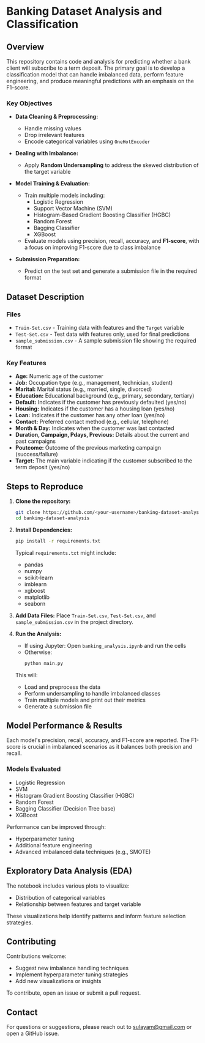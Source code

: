 # Banking Dataset Analysis and Classification

## Overview

This repository contains code and analysis for predicting whether a bank client will subscribe to a term deposit. The primary goal is to develop a classification model that can handle imbalanced data, perform feature engineering, and produce meaningful predictions with an emphasis on the F1-score.

### Key Objectives

- **Data Cleaning & Preprocessing:**  
  - Handle missing values
  - Drop irrelevant features
  - Encode categorical variables using `OneHotEncoder`

- **Dealing with Imbalance:**  
  - Apply **Random Undersampling** to address the skewed distribution of the target variable

- **Model Training & Evaluation:**  
  - Train multiple models including:
    - Logistic Regression
    - Support Vector Machine (SVM)
    - Histogram-Based Gradient Boosting Classifier (HGBC)
    - Random Forest
    - Bagging Classifier
    - XGBoost
  - Evaluate models using precision, recall, accuracy, and **F1-score**, with a focus on improving F1-score due to class imbalance

- **Submission Preparation:**  
  - Predict on the test set and generate a submission file in the required format

## Dataset Description

### Files
- `Train-Set.csv` - Training data with features and the `Target` variable
- `Test-Set.csv` - Test data with features only, used for final predictions
- `sample_submission.csv` - A sample submission file showing the required format

### Key Features
- **Age:** Numeric age of the customer
- **Job:** Occupation type (e.g., management, technician, student)
- **Marital:** Marital status (e.g., married, single, divorced)
- **Education:** Educational background (e.g., primary, secondary, tertiary)
- **Default:** Indicates if the customer has previously defaulted (yes/no)
- **Housing:** Indicates if the customer has a housing loan (yes/no)
- **Loan:** Indicates if the customer has any other loan (yes/no)
- **Contact:** Preferred contact method (e.g., cellular, telephone)
- **Month & Day:** Indicates when the customer was last contacted
- **Duration, Campaign, Pdays, Previous:** Details about the current and past campaigns
- **Poutcome:** Outcome of the previous marketing campaign (success/failure)
- **Target:** The main variable indicating if the customer subscribed to the term deposit (yes/no)

## Steps to Reproduce

1. **Clone the repository:**
   ```bash
   git clone https://github.com/<your-username>/banking-dataset-analysis.git
   cd banking-dataset-analysis
   ```

2. **Install Dependencies:**
   ```bash
   pip install -r requirements.txt
   ```
   Typical `requirements.txt` might include:
   - pandas
   - numpy
   - scikit-learn
   - imblearn
   - xgboost
   - matplotlib
   - seaborn

3. **Add Data Files:** 
   Place `Train-Set.csv`, `Test-Set.csv`, and `sample_submission.csv` in the project directory.

4. **Run the Analysis:**
   - If using Jupyter: Open `banking_analysis.ipynb` and run the cells
   - Otherwise: 
     ```bash
     python main.py
     ```
   This will:
   - Load and preprocess the data
   - Perform undersampling to handle imbalanced classes
   - Train multiple models and print out their metrics
   - Generate a submission file

## Model Performance & Results

Each model's precision, recall, accuracy, and F1-score are reported. The F1-score is crucial in imbalanced scenarios as it balances both precision and recall.

### Models Evaluated
- Logistic Regression
- SVM
- Histogram Gradient Boosting Classifier (HGBC)
- Random Forest
- Bagging Classifier (Decision Tree base)
- XGBoost

Performance can be improved through:
- Hyperparameter tuning
- Additional feature engineering
- Advanced imbalanced data techniques (e.g., SMOTE)

## Exploratory Data Analysis (EDA)

The notebook includes various plots to visualize:
- Distribution of categorical variables
- Relationship between features and target variable

These visualizations help identify patterns and inform feature selection strategies.

## Contributing

Contributions welcome:
- Suggest new imbalance handling techniques
- Implement hyperparameter tuning strategies
- Add new visualizations or insights

To contribute, open an issue or submit a pull request.

## Contact

For questions or suggestions, please reach out to sulayam@gmail.com or open a GitHub issue.

